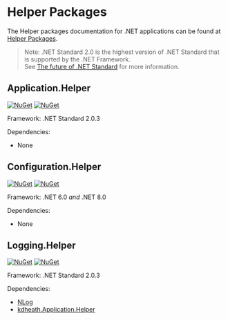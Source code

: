 # Helper Packages
The Helper packages documentation for .NET applications can be found at [Helper Packages](https://kevindheath.github.io/nuget).

> Note: .NET Standard 2.0 is the highest version of .NET Standard that is supported by the .NET Framework.\
> See [The future of .NET Standard](https://devblogs.microsoft.com/dotnet/the-future-of-net-standard/) for more information.

## Application.Helper
[![NuGet](https://img.shields.io/nuget/v/kdheath.Application.Helper.svg)](https://www.nuget.org/packages/kdheath.Application.Helper)
[![NuGet](https://img.shields.io/nuget/dt/kdheath.Application.Helper.svg)](https://www.nuget.org/packages/kdheath.Application.Helper)

Framework: .NET Standard 2.0.3

Dependencies:
- None
 
## Configuration.Helper
[![NuGet](https://img.shields.io/nuget/v/kdheath.Configuration.Helper.svg)](https://www.nuget.org/packages/kdheath.Configuration.Helper)
[![NuGet](https://img.shields.io/nuget/dt/kdheath.Configuration.Helper.svg)](https://www.nuget.org/packages/kdheath.Configuration.Helper)

Framework: .NET 6.0 _and_ .NET 8.0

Dependencies:
- None

## Logging.Helper
[![NuGet](https://img.shields.io/nuget/v/kdheath.Logging.Helper.svg)](https://www.nuget.org/packages/kdheath.Logging.Helper)
[![NuGet](https://img.shields.io/nuget/dt/kdheath.Logging.Helper.svg)](https://www.nuget.org/packages/kdheath.Logging.Helper)

Framework: .NET Standard 2.0.3

Dependencies:
- [NLog](https://www.nuget.org/packages/NLog)
- [kdheath.Application.Helper](https://www.nuget.org/packages/kdheath.Application.Helper)